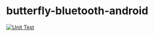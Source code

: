 # butterfly-bluetooth-android
[![Unit Test](https://github.com/lightningkite/butterfly-bluetooth-android/actions/workflows/UnitTestAndSnapshot.yml/badge.svg)](https://github.com/lightningkite/butterfly-bluetooth-android/actions/workflows/UnitTestAndSnapshot.yml)
